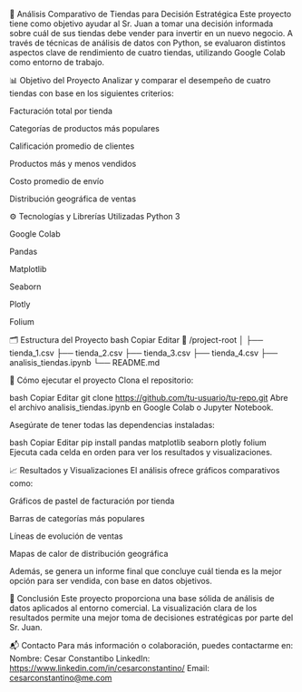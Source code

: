 🛒 Análisis Comparativo de Tiendas para Decisión Estratégica
Este proyecto tiene como objetivo ayudar al Sr. Juan a tomar una decisión informada sobre cuál de sus tiendas debe vender para invertir en un nuevo negocio. A través de técnicas de análisis de datos con Python, se evaluaron distintos aspectos clave de rendimiento de cuatro tiendas, utilizando Google Colab como entorno de trabajo.

📊 Objetivo del Proyecto
Analizar y comparar el desempeño de cuatro tiendas con base en los siguientes criterios:

Facturación total por tienda

Categorías de productos más populares

Calificación promedio de clientes

Productos más y menos vendidos

Costo promedio de envío

Distribución geográfica de ventas

⚙️ Tecnologías y Librerías Utilizadas
Python 3

Google Colab

Pandas

Matplotlib

Seaborn

Plotly

Folium

🗂️ Estructura del Proyecto
bash
Copiar
Editar
📁 /project-root
│
├── tienda_1.csv
├── tienda_2.csv
├── tienda_3.csv
├── tienda_4.csv
├── analisis_tiendas.ipynb
└── README.md

🚀 Cómo ejecutar el proyecto
Clona el repositorio:

bash
Copiar
Editar
git clone https://github.com/tu-usuario/tu-repo.git
Abre el archivo analisis_tiendas.ipynb en Google Colab o Jupyter Notebook.

Asegúrate de tener todas las dependencias instaladas:

bash
Copiar
Editar
pip install pandas matplotlib seaborn plotly folium
Ejecuta cada celda en orden para ver los resultados y visualizaciones.

📈 Resultados y Visualizaciones
El análisis ofrece gráficos comparativos como:

Gráficos de pastel de facturación por tienda

Barras de categorías más populares

Líneas de evolución de ventas

Mapas de calor de distribución geográfica

Además, se genera un informe final que concluye cuál tienda es la mejor opción para ser vendida, con base en datos objetivos.

📌 Conclusión
Este proyecto proporciona una base sólida de análisis de datos aplicados al entorno comercial. La visualización clara de los resultados permite una mejor toma de decisiones estratégicas por parte del Sr. Juan.

📬 Contacto
Para más información o colaboración, puedes contactarme en:
Nombre: Cesar Constantibo
LinkedIn: https://www.linkedin.com/in/cesarconstantino/
Email: cesarconstantino@me.com

